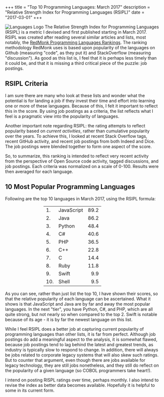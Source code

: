 +++
title       = "Top 10 Programming Languages: March 2017"
description = "Relative Strength Index for Programming Languages (RSIPL)"
date        = "2017-03-01"
+++

![Languages Logo](/languages.jpg) The Relative Strength Index for Programming Languages (RSIPL) is a metric I devised and first published starting in March 2017.  RSIPL was created after reading several similar articles and lists, most notably, the [RedMonk Programming Languages Rankings](http://redmonk.com/sogrady/2017/03/17/language-rankings-1-17/ "Red Monk Language Rankings").  The ranking methodology RedMonk uses is based upon popularity of the languages on Github (measuring "code", as they put it) and StackOverflow (measuring "discussion").  As good as this list is, I feel that it is perhaps less timely than it could be, and that it is missing a third critical piece of the puzzle: job postings.

## RSIPL Criteria

I am sure there are many who look at these lists and wonder what the potential is for landing a job if they invest their time and effort into learning one or more of these languages.  Because of this, I felt it important to reflect this in the score. By using job postings as a criteria, the list reflects what I feel is a pragmatic view into the popularity of languages.

Another important note regarding RSIPL: the rating attempts to reflect popularity based on *current activities*, rather than cumulative popularity over the years.  To achieve this, I looked at recent Stack Overflow tags, recent GitHub activity, and recent job postings from both Indeed and Dice.  The job postings were blended together to form one aspect of the score.

So, to summarize, this ranking is intended to reflect very recent activity from the perspective of Open Source code activity, tagged discussions, and job postings.  Each criteria was normalized on a scale of 0-100.  Results were then averaged for each language.

## 10 Most Popular Programming Languages

Following are the top 10 languages in March 2017, using the RSIPL formula:

<center class="moreSpace">
    <table style="width: 50%">
        <tr><td>1.</td><td>JavaScript</td><td style="text-align:right">89.2</td></tr>
        <tr><td>2.</td><td>Java</td><td style="text-align:right">86.2</td></tr>
        <tr><td>3.</td><td>Python</td><td style="text-align:right">48.4</td></tr>
        <tr><td>4.</td><td>C#</td><td style="text-align:right">40.6</td></tr>
        <tr><td>5.</td><td>PHP</td><td style="text-align:right">36.5</td></tr>
        <tr><td>6.</td><td>C++</td><td style="text-align:right">22.8</td></tr>
        <tr><td>7.</td><td>C</td><td style="text-align:right">14.4</td></tr>
        <tr><td>8.</td><td>Ruby</td><td style="text-align:right">11.8</td></tr>
        <tr><td>9.</td><td>Swift</td><td style="text-align:right">9.9</td></tr>
        <tr><td>10.</td><td>Shell</td><td style="text-align:right">9.5</td></tr>
    </table>
</center>

As you can see, rather than just list the top 10, I have shown their scores, so that the relative popularity of each language can be ascertained.  What it shows is that JavaScript and Java are by far and away the most popular languages.  In the next "tier", you have Python, C#, and PHP, which are all quite strong, but not nearly so when compared to the top 2.  Swift is notable because of its age - it is by far the newest language on this list.

While I feel RSIPL does a better job at capturing current popularity of programming languages than other lists, it is far from perfect.  Although job postings do add a meaningful aspect to the analysis, it is somewhat flawed, because job postings tend to lag behind the latest and greatest trends, as industry is typically slow to respond to change.  In addition, there will always be jobs related to corporate legacy systems that will also skew such ratings.  But to counter that argument, even though there are jobs available for legacy technology, they are still jobs nonetheless, and they still do reflect on the popularity of a given language (so COBOL programmers take heart!).

I intend on posting RISPL ratings over time, perhaps monthly.  I also intend to revise the index as better data becomes available.  Hopefully it is helpful to some in its current form.
